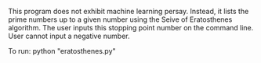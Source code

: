 This program does not exhibit machine learning persay. Instead, it lists the
prime numbers up to a given number using the Seive of Eratosthenes algorithm.
The user inputs this stopping point number on the command line. 
User cannot input a negative number.

To run: python "eratosthenes.py"

